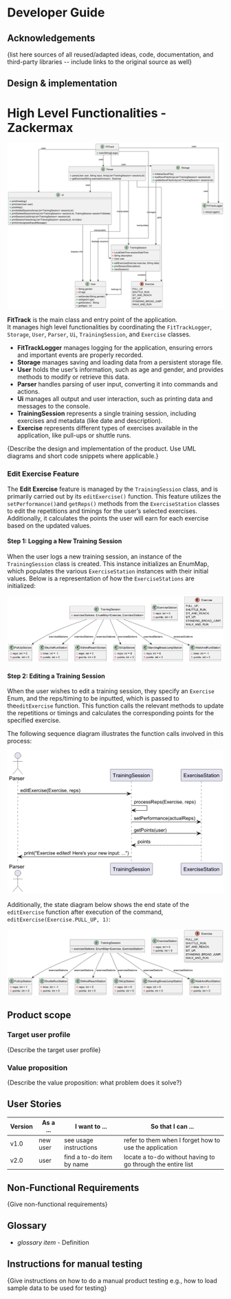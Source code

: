 # Developer Guide

## Acknowledgements

{list here sources of all reused/adapted ideas, code, documentation, and third-party libraries -- include links to the original source as well}

## Design & implementation

# High Level Functionalities - Zackermax
![HighLevel.png](HighLevel.png)

**FitTrack** is the main class and entry point of the application.  
It manages high level functionalities by coordinating the `FitTrackLogger`, `Storage`, `User`, `Parser`, `Ui`, `TrainingSession`, and `Exercise` classes.

- **FitTrackLogger** manages logging for the application, ensuring errors and important events are properly recorded.
- **Storage** manages saving and loading data from a persistent storage file.
- **User** holds the user’s information, such as age and gender, and provides methods to modify or retrieve this data.
- **Parser** handles parsing of user input, converting it into commands and actions.
- **Ui** manages all output and user interaction, such as printing data and messages to the console.
- **TrainingSession** represents a single training session, including exercises and metadata (like date and description).
- **Exercise** represents different types of exercises available in the application, like pull-ups or shuttle runs.




{Describe the design and implementation of the product. Use UML diagrams and short code snippets where applicable.}

### Edit Exercise Feature

The **Edit Exercise** feature is managed by the `TrainingSession` class, and is primarily carried out by its 
`editExercise()` function. This feature utilizes the `setPerformance()`and `getReps()` methods from the 
`ExerciseStation` classes to edit the repetitions and timings for the user’s selected 
exercises. Additionally, it calculates the points the user will earn for each exercise based on the updated values.

#### Step 1: Logging a New Training Session

When the user logs a new training session, an instance of the `TrainingSession` class is created. This instance 
initializes an EnumMap, which populates the various `ExerciseStation` instances with their initial values. 
Below is a representation of how the `ExerciseStations` are initialized:

![TrainingSessionInitialState.png](TrainingSessionInitialState.png)  

#### Step 2: Editing a Training Session

When the user wishes to edit a training session, they specify an `Exercise` Enum, and the reps/timing to be inputted,
which is passed to the`editExercise` function. This function calls the relevant methods to update the repetitions or 
timings and calculates the corresponding points for the specified exercise.

The following sequence diagram illustrates the function calls involved in this process:

![editExerciseSequenceDiagram.png](editExerciseSequenceDiagram.png)

Additionally, the state diagram below shows the end state of the `editExercise` function after execution of the command,
`editExercise(Exercise.PULL_UP, 1)`:

![TrainingSessionEditState.png](TrainingSessionEditState.png)






## Product scope
### Target user profile

{Describe the target user profile}

### Value proposition

{Describe the value proposition: what problem does it solve?}

## User Stories

|Version| As a ... | I want to ... | So that I can ...|
|--------|----------|---------------|------------------|
|v1.0|new user|see usage instructions|refer to them when I forget how to use the application|
|v2.0|user|find a to-do item by name|locate a to-do without having to go through the entire list|

## Non-Functional Requirements

{Give non-functional requirements}

## Glossary

* *glossary item* - Definition

## Instructions for manual testing

{Give instructions on how to do a manual product testing e.g., how to load sample data to be used for testing}
